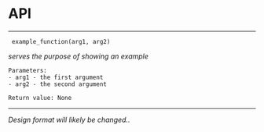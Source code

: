 # API

----
<code> example_function(arg1, arg2) </code>

_serves the purpose of showing an example_

```
Parameters:
- arg1 - the first argument
- arg2 - the second argument
```
```
Return value: None
```

---

_Design format will likely be changed.._
